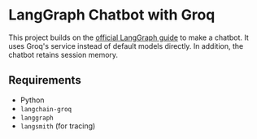 # LangGraph Chatbot with Groq

This project builds on the [official LangGraph guide](https://python.langchain.com/docs/langgraph) to make a chatbot. It uses Groq's service instead of default models directly. In addition, the chatbot retains session memory.

## Requirements
- Python
- `langchain-groq`
- `langgraph`
- `langsmith` (for tracing)